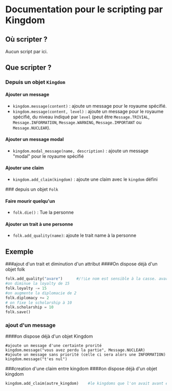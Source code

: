 Documentation pour le scripting par Kingdom
=======================

Où scripter ?
-------------
Aucun script par ici.


Que scripter ?
---------------

### Depuis un objet `Kingdom`
#### Ajouter un message

* `kingdom.message(content)` : ajoute un message pour le royaume spécifié.
* `kingdom.message(content, level)` : ajoute un message pour le royaume spécifié, du niveau indiqué par `level` (peut être `Message.TRIVIAL`, `Message.INFORMATION`, `Message.WARNING`, `Message.IMPORTANT` ou `Message.NUCLEAR`).


#### Ajouter un message modal
* `kingdom.modal_message(name, description)` : ajoute un message "modal" pour le royaume spécifié

#### Ajouter une claim
* `kingdom.add_claim(kingdom)` : ajoute une claim avec le `kingdom` défini


### depuis un objet `Folk`
#### Faire mourir quelqu'un
* `folk.die()` : Tue la personne

#### Ajouter un trait à une personne
* `folk.add_quality(name)`: ajoute le trait name à la personne

Exemple
-------------
###ajout d'un trait et diminution d'un attribut
####On dispose déjà d'un objet folk
```python
folk.add_quality("avare")      #/!\Le nom est sensible à la casse. avare =/= Avare.
#on diminue la loyalty de 15
folk.loyalty -= 15 
#on augmente la diplomacie de 2
folk.diplomacy += 2 
# on fixe le scholarship à 10
folk.scholarship = 10 
folk.save()
```

### ajout d'un message
####on dispose déjà d'un objet Kingdom
```pyton
#ajoute un message d'une certainte prorité
kingdom.message("vous avez perdu la partie", Message.NUCLEAR)
#ajoute un message sans priorité (celle ci sera alors une INFORMATION)
kingdom.message("t'es nul")
```

###creation d'une claim entre kingdom
####on dispose déjà d'un objet kingdom
```python
kingdom.add_claim(autre_kingdom)    #le kingdoms que l'on avait avant est l'attaquant, celui passé en paramètre est l'attaqué
```